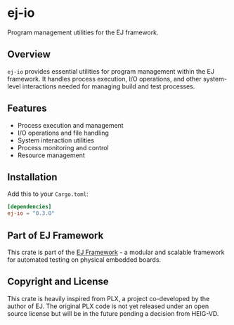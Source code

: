 # ej-io

Program management utilities for the EJ framework.

## Overview

`ej-io` provides essential utilities for program management within the EJ framework. It handles process execution, I/O operations, and other system-level interactions needed for managing build and test processes.

## Features

- Process execution and management
- I/O operations and file handling
- System interaction utilities
- Process monitoring and control
- Resource management

## Installation

Add this to your `Cargo.toml`:

```toml
[dependencies]
ej-io = "0.3.0"
```

## Part of EJ Framework

This crate is part of the [EJ Framework](https://github.com/embj-org/ej) - a modular and scalable framework for automated testing on physical embedded boards.

## Copyright and License

This crate is heavily inspired from PLX, a project co-developed by the author of EJ. The original PLX code is not yet released under an open source license but will be in the future pending a decision from HEIG-VD.
